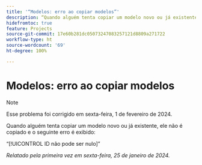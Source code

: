 ```yaml
---
title: '“Modelos: erro ao copiar modelos”'
description: “Quando alguém tenta copiar um modelo novo ou já existente, ele não é copiado e um erro é exibido.”
hidefromtoc: true
feature: Projects
source-git-commit: 17e60b281dc05073247083257121d8809a271722
workflow-type: ht
source-wordcount: '69'
ht-degree: 100%

---
```



# Modelos: erro ao copiar modelos

>[!NOTE]
>
>Esse problema foi corrigido em sexta-feira, 1 de fevereiro de 2024.

Quando alguém tenta copiar um modelo novo ou já existente, ele não é copiado e o seguinte erro é exibido:

“[!UICONTROL ID não pode ser nulo]”

_Relatado pela primeira vez em sexta-feira, 25 de janeiro de 2024._
